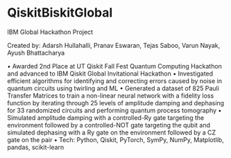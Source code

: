 # QiskitBiskitGlobal
IBM Global Hackathon Project

Created by:
Adarsh Hullahalli,
Pranav Eswaran, 
Tejas Saboo,
Varun Nayak,
Ayush Bhattacharya

• Awarded 2nd Place at UT Qiskit Fall Fest Quantum Computing Hackathon and advanced to IBM Qiskit Global Invitational Hackathon
• Investigated efficient algorithms for identifying and correcting errors caused by noise in quantum circuits using twirling and ML
• Generated a dataset of 825 Pauli Transfer Matrices to train a non-linear neural network with a fidelity loss function by iterating through 25 levels of amplitude damping and dephasing for 33 randomized circuits and performing quantum process tomography 
• Simulated amplitude damping with a controlled-Ry gate targeting the environment followed by a controlled-NOT gate targeting the qubit and simulated dephasing with a Ry gate on the environment followed by a CZ gate on the pair
• Tech: Python, Qiskit, PyTorch, SymPy, NumPy, Matplotlib, pandas, scikit-learn
